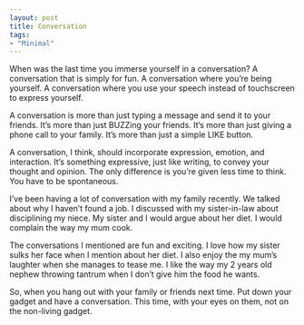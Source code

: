 ```yaml
---
layout: post
title: Conversation
tags:
- "Minimal"
---
```

When was the last time you immerse yourself in a conversation? A conversation that is simply for fun. A conversation where you’re being yourself. A conversation where you use your speech instead of touchscreen to express yourself.

A conversation is more than just typing a message and send it to your friends. It’s more than just BUZZing your friends. It’s more than just giving a phone call to your family. It’s more than just a simple LIKE button.

<!--more-->

A conversation, I think, should incorporate expression, emotion, and interaction. It’s something expressive, just like writing, to convey your thought and opinion. The only difference is you’re given less time to think. You have to be spontaneous.

I’ve been having a lot of conversation with my family recently. We talked about why I haven’t found a job. I discussed with my sister-in-law about disciplining my niece. My sister and I would argue about her diet. I would complain the way my mum cook.

The conversations I mentioned are fun and exciting. I love how my sister sulks her face when I mention about her diet. I also enjoy the my mum’s laughter when she manages to tease me. I like the way my 2 years old nephew throwing tantrum when I don’t give him the food he wants.

So, when you hang out with your family or friends next time. Put down your gadget and have a conversation. This time, with your eyes on them, not on the non-living gadget.